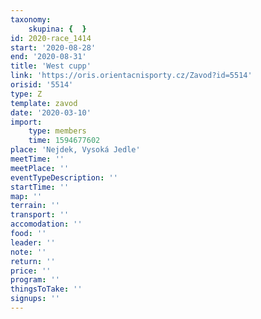 ```yaml
---
taxonomy:
    skupina: {  }
id: 2020-race_1414
start: '2020-08-28'
end: '2020-08-31'
title: 'West cupp'
link: 'https://oris.orientacnisporty.cz/Zavod?id=5514'
orisid: '5514'
type: Z
template: zavod
date: '2020-03-10'
import:
    type: members
    time: 1594677602
place: 'Nejdek, Vysoká Jedle'
meetTime: ''
meetPlace: ''
eventTypeDescription: ''
startTime: ''
map: ''
terrain: ''
transport: ''
accomodation: ''
food: ''
leader: ''
note: ''
return: ''
price: ''
program: ''
thingsToTake: ''
signups: ''
---
```


